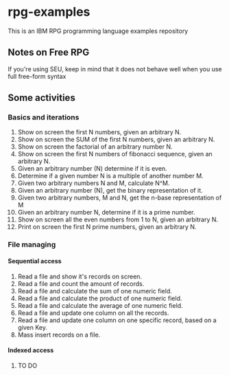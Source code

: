 # rpg-examples

This is an IBM RPG programming language examples repository

## Notes on Free RPG

If you're using SEU, keep in mind that it does not behave well when you use full free-form syntax

## Some activities

### Basics and iterations

1. Show on screen the first N numbers, given an arbitrary N.
1. Show on screen the SUM of the first N numbers, given an arbitrary N.
1. Show on screen the factorial of an arbitrary number N.
1. Show on screen the first N numbers of fibonacci sequence, given an arbitrary N.
1. Given an arbitrary number (N) determine if it is even.
1. Determine if a given number N is a multiple of another number M.
1. Given two arbitrary numbers N and M, calculate N^M.
1. Given an arbitrary number (N), get the binary representation of it.
1. Given two arbitrary numbers, M and N, get the n-base representation of M
1. Given an arbitrary number N, determine if it is a prime number.
1. Show on screen all the even numbers from 1 to N, given an arbitrary N.
1. Print on screen the first N prime numbers, given an arbitrary N.

### File managing

#### Sequential access

1. Read a file and show it's records on screen.
1. Read a file and count the amount of records.
1. Read a file and calculate the sum of one numeric field.
1. Read a file and calculate the product of one numeric field.
1. Read a file and calculate the average of one numeric field.
1. Read a file and update one column on all the records.
1. Read a file and update one column on one specific record, based on a given Key.
1. Mass insert records on a file.

#### Indexed access

1. TO DO
